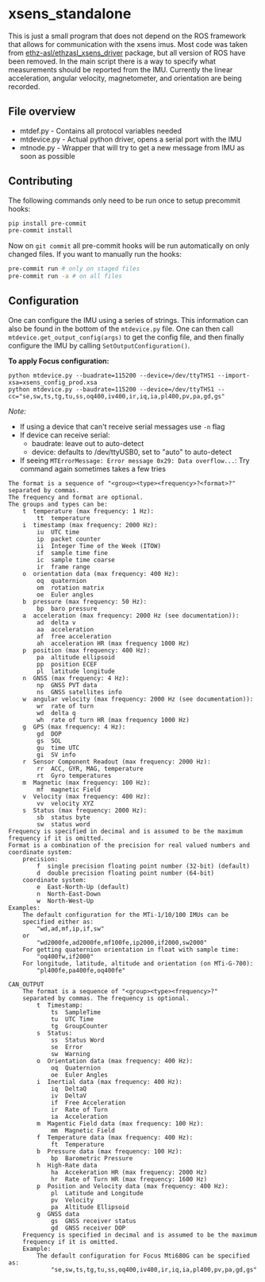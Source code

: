 # xsens_standalone

This is just a small program that does not depend on the ROS framework that allows for communication with the xsens imus. Most code was taken from [ethz-asl/ethzasl_xsens_driver](https://github.com/ethz-asl/ethzasl_xsens_driver) package, but all version of ROS have been removed. In the main script there is a way to specify what measurements should be reported from the IMU. Currently the linear acceleration, angular velocity, magnetometer, and orientation are being recorded.


## File overview

* mtdef.py - Contains all protocol variables needed
* mtdevice.py - Actual python driver, opens a serial port with the IMU
* mtnode.py - Wrapper that will try to get a new message from IMU as soon as possible

## Contributing
The following commands only need to be run once to setup precommit hooks:
```bash
pip install pre-commit
pre-commit install
```

Now on `git commit` all pre-commit hooks will be run automatically on only changed files. If you want to manually run the hooks:

```bash
pre-commit run # only on staged files
pre-commit run -a # on all files
```

## Configuration

One can configure the IMU using a series of strings. This information can also be found in the bottom of the `mtdevice.py` file. One can then call `mtdevice.get_output_config(args)` to get the config file, and then finally configure the IMU by calling `SetOutputConfiguration()`.

**To apply Focus configuration:**
```
python mtdevice.py --buadrate=115200 --device=/dev/ttyTHS1 --import-xsa=xsens_config_prod.xsa
python mtdevice.py --baudrate=115200 --device=/dev/ttyTHS1 --cc="se,sw,ts,tg,tu,ss,oq400,iv400,ir,iq,ia,pl400,pv,pa,gd,gs"
```
*Note:*
- If using a device that can't receive serial messages use `-n` flag
- If device can receive serial:
  - baudrate: leave out to auto-detect
  - device: defaults to /dev/ttyUSB0, set to "auto" to auto-detect
- If seeing `MTErrorMessage: Error message 0x29: Data overflow...`:  Try command again sometimes takes a few tries

```
The format is a sequence of "<group><type><frequency>?<format>?"
separated by commas.
The frequency and format are optional.
The groups and types can be:
    t  temperature (max frequency: 1 Hz):
        tt  temperature
    i  timestamp (max frequency: 2000 Hz):
        iu  UTC time
        ip  packet counter
        ii  Integer Time of the Week (ITOW)
        if  sample time fine
        ic  sample time coarse
        ir  frame range
    o  orientation data (max frequency: 400 Hz):
        oq  quaternion
        om  rotation matrix
        oe  Euler angles
    b  pressure (max frequency: 50 Hz):
        bp  baro pressure
    a  acceleration (max frequency: 2000 Hz (see documentation)):
        ad  delta v
        aa  acceleration
        af  free acceleration
        ah  acceleration HR (max frequency 1000 Hz)
    p  position (max frequency: 400 Hz):
        pa  altitude ellipsoid
        pp  position ECEF
        pl  latitude longitude
    n  GNSS (max frequency: 4 Hz):
        np  GNSS PVT data
        ns  GNSS satellites info
    w  angular velocity (max frequency: 2000 Hz (see documentation)):
        wr  rate of turn
        wd  delta q
        wh  rate of turn HR (max frequency 1000 Hz)
    g  GPS (max frequency: 4 Hz):
        gd  DOP
        gs  SOL
        gu  time UTC
        gi  SV info
    r  Sensor Component Readout (max frequency: 2000 Hz):
        rr  ACC, GYR, MAG, temperature
        rt  Gyro temperatures
    m  Magnetic (max frequency: 100 Hz):
        mf  magnetic Field
    v  Velocity (max frequency: 400 Hz):
        vv  velocity XYZ
    s  Status (max frequency: 2000 Hz):
        sb  status byte
        sw  status word
Frequency is specified in decimal and is assumed to be the maximum
frequency if it is omitted.
Format is a combination of the precision for real valued numbers and
coordinate system:
    precision:
        f  single precision floating point number (32-bit) (default)
        d  double precision floating point number (64-bit)
    coordinate system:
        e  East-North-Up (default)
        n  North-East-Down
        w  North-West-Up
Examples:
    The default configuration for the MTi-1/10/100 IMUs can be
    specified either as:
        "wd,ad,mf,ip,if,sw"
    or
        "wd2000fe,ad2000fe,mf100fe,ip2000,if2000,sw2000"
    For getting quaternion orientation in float with sample time:
        "oq400fw,if2000"
    For longitude, latitude, altitude and orientation (on MTi-G-700):
        "pl400fe,pa400fe,oq400fe"
```

```
CAN_OUTPUT
    The format is a sequence of "<group><type><frequency>?"
    separated by commas. The frequency is optional.
        t  Timestamp:
            ts  SampleTime
            tu  UTC Time
            tg  GroupCounter
        s  Status:
            ss  Status Word
            se  Error
            sw  Warning
        o  Orientation data (max frequency: 400 Hz):
            oq  Quaternion
            oe  Euler Angles
        i  Inertial data (max frequency: 400 Hz):
            iq  DeltaQ
            iv  DeltaV
            if  Free Acceleration
            ir  Rate of Turn
            ia  Acceleration
        m  Magentic Field data (max frequency: 100 Hz):
            mm  Magnetic Field
        f  Temperature data (max frequency: 400 Hz):
            ft  Temperature
        b  Pressure data (max frequency: 100 Hz):
            bp  Barometric Pressure
        h  High-Rate data
            ha  Accekeration HR (max frequency: 2000 Hz)
            hr  Rate of Turn HR (max frequency: 1600 Hz)
        p  Position and Velocity data (max frequency: 400 Hz):
            pl  Latitude and Longitude
            pv  Velocity
            pa  Altitude Ellipsoid
        g  GNSS data
            gs  GNSS receiver status
            gd  GNSS receiver DOP
    Frequency is specified in decimal and is assumed to be the maximum
    frequency if it is omitted.
    Example:
        The default configuration for Focus Mti680G can be specified as:
            "se,sw,ts,tg,tu,ss,oq400,iv400,ir,iq,ia,pl400,pv,pa,gd,gs"
```
